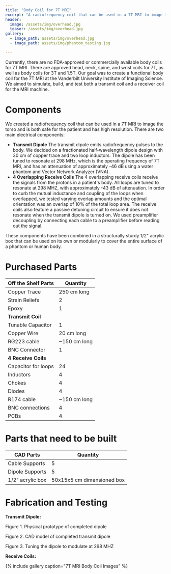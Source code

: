 ```yaml
---
title: "Body Coil for 7T MRI"
excerpt: "A radiofrequency coil that can be used in a 7T MRI to image the body, specifically the liver and prostate."
header:
  image: /assets/img/overhead.jpg
  teaser: /assets/img/overhead.jpg
gallery:
  - image_path: assets/img/overhead.jpg
  - image_path: assets/img/phantom_testing.jpg

---
```


Currently, there are no FDA-approved or commercially available body coils for 7T MRI. There are approved head, neck, spine, and wrist coils for 7T, as well as body coils for 3T and 1.5T. Our goal was to create a functional body coil for the 7T MRI at the Vanderbilt University Institute of Imaging Science. We aimed to simulate, build, and test both a transmit coil and a receiver coil for the MRI machine. 

# Components
We created a radiofrequency coil that can be used in a 7T MRI to image the torso and is both safe for the patient and has high resolution. There are two main electrical components:
* **Transmit Dipole** The transmit dipole emits radiofrequency pulses to the body. We decided on a fractionated half-wavelength dipole design with 30 cm of copper trace and two loop inductors. The dipole has been tuned to resonate at 298 MHz, which is the operating frequency of 7T MRI, and has an attenuation of approximately -46 dB using a water phantom and Vector Network Analyzer (VNA). 
* **4 Overlapping Receive Coils** The 4 overlapping receive coils receive the signals from the protons in a patient's body. All loops are tuned to resonate at 298 MHZ, with approximately -43 dB of attenuation. In order to curb the mutual inductance and coupling of the loops when overlapped, we tested varying overlap amounts and the optimal orientation was an overlap of 10% of the total loop area. The receive coils also feature a passive detuning circuit to ensure it does not resonate when the transmit dipole is turned on. We used preamplifier decoupling by connecting each cable to a preamplifier before reading out the signal. 

These components have been combined in a structurally sturdy 1/2" acrylic box that can be used on its own or modularly to cover the entire surface of a phantom or human body.  

# Purchased Parts 

| Off the Shelf Parts  | Quantity  | 
| ------------- | ------------- | 
| Copper Trace  | 250 cm long  | 
| Strain Reliefs |  2 | 
| Epoxy  | 1  |
| **Transmit Coil** |  |
| Tunable Capacitor |  1 | 
| Copper Wire  | 20 cm long  |
| RG223 cable |  ~150 cm long | 
| BNC Connector  | 1  |
| **4 Receive Coils** |  |
| Capacitor for loops |  24 | 
| Inductors  | 4  |
| Chokes |  4 | 
| Diodes  | 4  |
| R174 cable |  ~150 cm long | 
| BNC connections  | 4  |
| PCBs |  4 | 

# Parts that need to be built

| CAD Parts  | Quantity  | 
| ------------- | ------------- | 
| Cable Supports  | 5  | 
| Dipole Supports | 5  | 
| 1/2" acrylic box | 50x15x5 cm dimensioned box  | 

# Fabrication and Testing
**Transmit Dipole:**

Figure 1. Physical prototype of completed dipole

Figure 2. CAD model of completed transmit dipole

Figure 3. Tuning the dipole to modulate at 298 MHZ

**Receive Coils:**







{% include gallery caption="7T MRI Body Coil Images" %}
